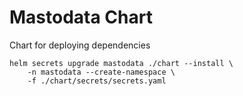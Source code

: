 # Mastodata Chart
Chart for deploying dependencies

```shell
helm secrets upgrade mastodata ./chart --install \
    -n mastodata --create-namespace \
    -f ./chart/secrets/secrets.yaml
```
